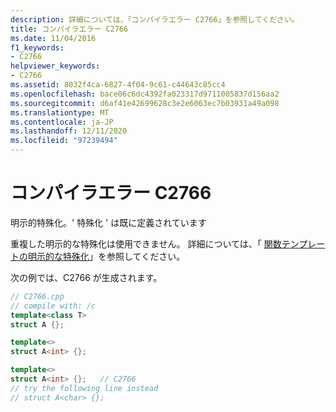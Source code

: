 ```yaml
---
description: 詳細については、「コンパイラエラー C2766」を参照してください。
title: コンパイラエラー C2766
ms.date: 11/04/2016
f1_keywords:
- C2766
helpviewer_keywords:
- C2766
ms.assetid: 8032f4ca-6827-4f04-9c61-c44643c85cc4
ms.openlocfilehash: bace06c6dc4392fa023317d9711005837d156aa2
ms.sourcegitcommit: d6af41e42699628c3e2e6063ec7b03931a49a098
ms.translationtype: MT
ms.contentlocale: ja-JP
ms.lasthandoff: 12/11/2020
ms.locfileid: "97239494"
---
```

# <a name="compiler-error-c2766"></a>コンパイラエラー C2766

明示的特殊化。' 特殊化 ' は既に定義されています

重複した明示的な特殊化は使用できません。 詳細については、「 [関数テンプレートの明示的な特殊化](../../cpp/explicit-specialization-of-function-templates.md)」を参照してください。

次の例では、C2766 が生成されます。

```cpp
// C2766.cpp
// compile with: /c
template<class T>
struct A {};

template<>
struct A<int> {};

template<>
struct A<int> {};   // C2766
// try the following line instead
// struct A<char> {};
```
